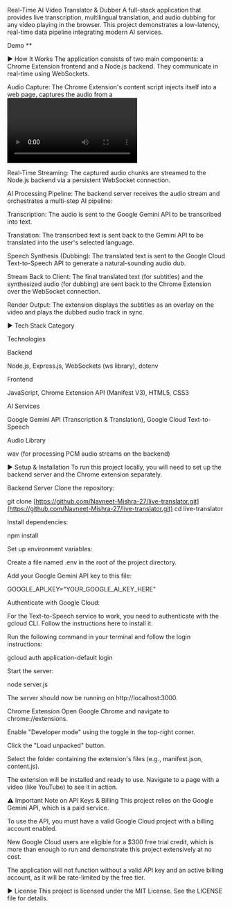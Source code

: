 Real-Time AI Video Translator & Dubber
A full-stack application that provides live transcription, multilingual translation, and audio dubbing for any video playing in the browser. This project demonstrates a low-latency, real-time data pipeline integrating modern AI services.

Demo
**



► How It Works
The application consists of two main components: a Chrome Extension frontend and a Node.js backend. They communicate in real-time using WebSockets.

Audio Capture: The Chrome Extension's content script injects itself into a web page, captures the audio from a <video> element, and encodes it into PCM format.

Real-Time Streaming: The captured audio chunks are streamed to the Node.js backend via a persistent WebSocket connection.

AI Processing Pipeline: The backend server receives the audio stream and orchestrates a multi-step AI pipeline:

Transcription: The audio is sent to the Google Gemini API to be transcribed into text.

Translation: The transcribed text is sent back to the Gemini API to be translated into the user's selected language.

Speech Synthesis (Dubbing): The translated text is sent to the Google Cloud Text-to-Speech API to generate a natural-sounding audio dub.

Stream Back to Client: The final translated text (for subtitles) and the synthesized audio (for dubbing) are sent back to the Chrome Extension over the WebSocket connection.

Render Output: The extension displays the subtitles as an overlay on the video and plays the dubbed audio track in sync.

► Tech Stack
Category

Technologies

Backend

Node.js, Express.js, WebSockets (ws library), dotenv

Frontend

JavaScript, Chrome Extension API (Manifest V3), HTML5, CSS3

AI Services

Google Gemini API (Transcription & Translation), Google Cloud Text-to-Speech

Audio Library

wav (for processing PCM audio streams on the backend)

► Setup & Installation
To run this project locally, you will need to set up the backend server and the Chrome extension separately.

Backend Server
Clone the repository:

git clone [https://github.com/Navneet-Mishra-27/live-translator.git](https://github.com/Navneet-Mishra-27/live-translator.git)
cd live-translator

Install dependencies:

npm install

Set up environment variables:

Create a file named .env in the root of the project directory.

Add your Google Gemini API key to this file:

GOOGLE_API_KEY="YOUR_GOOGLE_AI_KEY_HERE"

Authenticate with Google Cloud:

For the Text-to-Speech service to work, you need to authenticate with the gcloud CLI. Follow the instructions here to install it.

Run the following command in your terminal and follow the login instructions:

gcloud auth application-default login

Start the server:

node server.js

The server should now be running on http://localhost:3000.

Chrome Extension
Open Google Chrome and navigate to chrome://extensions.

Enable "Developer mode" using the toggle in the top-right corner.

Click the "Load unpacked" button.

Select the folder containing the extension's files (e.g., manifest.json, content.js).

The extension will be installed and ready to use. Navigate to a page with a video (like YouTube) to see it in action.

⚠️ Important Note on API Keys & Billing
This project relies on the Google Gemini API, which is a paid service.

To use the API, you must have a valid Google Cloud project with a billing account enabled.

New Google Cloud users are eligible for a $300 free trial credit, which is more than enough to run and demonstrate this project extensively at no cost.

The application will not function without a valid API key and an active billing account, as it will be rate-limited by the free tier.

► License
This project is licensed under the MIT License. See the LICENSE file for details.
